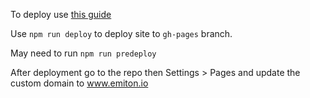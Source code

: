 To deploy use [this guide](https://github.com/gitname/react-gh-pages)

Use ```npm run deploy``` to deploy site to ```gh-pages``` branch.

May need to run ```npm run predeploy```

After deployment go to the repo then Settings > Pages and update the custom domain to www.emiton.io